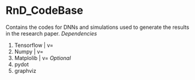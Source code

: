 # RnD_CodeBase
Contains the codes for DNNs and simulations used to generate the results in the research paper.
_Dependencies_
1. Tensorflow     | v=
2. Numpy          | v=
3. Matplolib      | v=
_Optional_
1. pydot
2. graphviz

